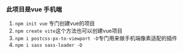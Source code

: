  
 ### 此项目是vue 手机端




 
 1. `npm init vue` 专门创建vue的项目   
 2. `npm create vite`这个方法也可以创建vue项目
 3. `npm i postcss-px-to-viewport -D`专门用来做手机端像素适配的插件
 4. `npm i sass sass-loader -D`
 